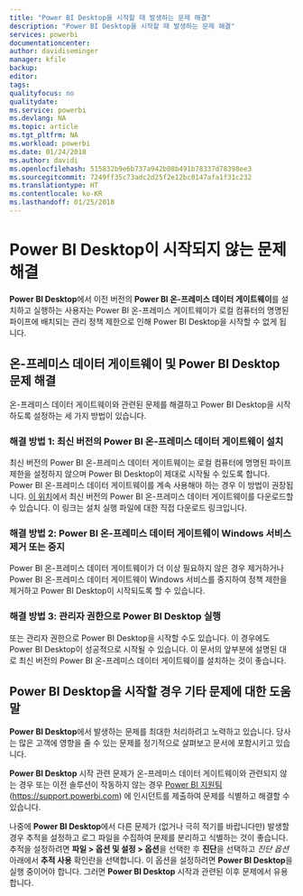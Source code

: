 ```yaml
---
title: "Power BI Desktop을 시작할 때 발생하는 문제 해결"
description: "Power BI Desktop을 시작할 때 발생하는 문제 해결"
services: powerbi
documentationcenter: 
author: davidiseminger
manager: kfile
backup: 
editor: 
tags: 
qualityfocus: no
qualitydate: 
ms.service: powerbi
ms.devlang: NA
ms.topic: article
ms.tgt_pltfrm: NA
ms.workload: powerbi
ms.date: 01/24/2018
ms.author: davidi
ms.openlocfilehash: 515832b9e6b737a942b08b491b78337d78398ee3
ms.sourcegitcommit: 7249ff35c73adc2d25f2e12bc0147afa1f31c232
ms.translationtype: HT
ms.contentlocale: ko-KR
ms.lasthandoff: 01/25/2018
---
```

# <a name="resolve-issues-when-power-bi-desktop-will-not-launch"></a>Power BI Desktop이 시작되지 않는 문제 해결
**Power BI Desktop**에서 이전 버전의 **Power BI 온-프레미스 데이터 게이트웨이**를 설치하고 실행하는 사용자는 Power BI 온-프레미스 게이트웨이가 로컬 컴퓨터의 명명된 파이프에 배치되는 관리 정책 제한으로 인해 Power BI Desktop을 시작할 수 없게 됩니다. 

## <a name="resolve-issues-with-the-on-premises-data-gateway-and-power-bi-desktop"></a>온-프레미스 데이터 게이트웨이 및 Power BI Desktop 문제 해결
온-프레미스 데이터 게이트웨이와 관련된 문제를 해결하고 Power BI Desktop을 시작하도록 설정하는 세 가지 방법이 있습니다.

### <a name="resolution-1-install-the-latest-version-of-power-bi-on-premises-data-gateway"></a>해결 방법 1: 최신 버전의 Power BI 온-프레미스 데이터 게이트웨이 설치
최신 버전의 Power BI 온-프레미스 데이터 게이트웨이는 로컬 컴퓨터에 명명된 파이프 제한을 설정하지 않으며 Power BI Desktop이 제대로 시작될 수 있도록 합니다. Power BI 온-프레미스 데이터 게이트웨이를 계속 사용해야 하는 경우 이 방법이 권장됩니다. [이 위치](https://go.microsoft.com/fwlink/?LinkId=698863)에서 최신 버전의 Power BI 온-프레미스 데이터 게이트웨이를 다운로드할 수 있습니다. 이 링크는 설치 실행 파일에 대한 직접 다운로드 링크입니다.

### <a name="resolution-2-uninstall-or-stop-the-power-bi-on-premises-data-gateway-windows-service"></a>해결 방법 2: Power BI 온-프레미스 데이터 게이트웨이 Windows 서비스 제거 또는 중지
Power BI 온-프레미스 데이터 게이트웨이가 더 이상 필요하지 않은 경우 제거하거나 Power BI 온-프레미스 데이터 게이트웨이 Windows 서비스를 중지하여 정책 제한을 제거하고 Power BI Desktop이 시작되도록 할 수 있습니다.

### <a name="resolution-3-run-power-bi-desktop-with-administrator-privilege"></a>해결 방법 3: 관리자 권한으로 Power BI Desktop 실행
또는 관리자 권한으로 Power BI Desktop을 시작할 수도 있습니다. 이 경우에도 Power BI Desktop이 성공적으로 시작될 수 있습니다. 이 문서의 앞부분에 설명된 대로 최신 버전의 Power BI 온-프레미스 데이터 게이트웨이를 설치하는 것이 좋습니다.

## <a name="help-with-other-issues-when-launching-power-bi-desktop"></a>Power BI Desktop을 시작할 경우 기타 문제에 대한 도움말
**Power BI Desktop**에서 발생하는 문제를 최대한 처리하려고 노력하고 있습니다. 당사는 많은 고객에 영향을 줄 수 있는 문제를 정기적으로 살펴보고 문서에 포함시키고 있습니다.

**Power BI Desktop** 시작 관련 문제가 온-프레미스 데이터 게이트웨이와 관련되지 않는 경우 또는 이전 솔루션이 작동하지 않는 경우 [Power BI 지원팀](https://support.powerbi.com) (https://support.powerbi.com) 에 인시던트를 제출하여 문제를 식별하고 해결할 수 있습니다.

나중에 **Power BI Desktop**에서 다른 문제가 (없거나 극히 적기를 바랍니다만) 발생할 경우 추적을 설정하고 로그 파일을 수집하여 문제를 분리하고 식별하는 것이 좋습니다. 추적을 설정하려면 **파일 > 옵션 및 설정 > 옵션**을 선택한 후 **진단**을 선택하고 *진단 옵션* 아래에서 **추적 사용** 확인란을 선택합니다. 이 옵션을 설정하려면 **Power BI Desktop**을 실행 중이어야 합니다. 그러면 **Power BI Desktop** 시작과 관련된 이후 문제에서 유용합니다.


